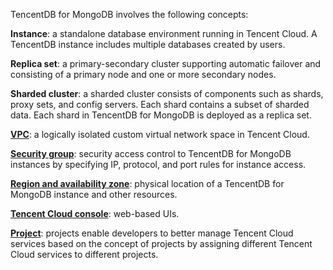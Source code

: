 TencentDB for MongoDB involves the following concepts:

**Instance**: a standalone database environment running in Tencent Cloud. A TencentDB instance includes multiple databases created by users.

**Replica set**: a primary-secondary cluster supporting automatic failover and consisting of a primary node and one or more secondary nodes.

**Sharded cluster**: a sharded cluster consists of components such as shards, proxy sets, and config servers. Each shard contains a subset of sharded data. Each shard in TencentDB for MongoDB is deployed as a replica set.

[**VPC**](https://intl.cloud.tencent.com/document/product/215/535): a logically isolated custom virtual network space in Tencent Cloud.

[**Security group**](https://intl.cloud.tencent.com/document/product/239/31945): security access control to TencentDB for MongoDB instances by specifying IP, protocol, and port rules for instance access.

[**Region and availability zone**](https://intl.cloud.tencent.com/document/product/239/4106): physical location of a TencentDB for MongoDB instance and other resources.

[**Tencent Cloud console**](https://console.cloud.tencent.com/cdb): web-based UIs.

[**Project**](https://intl.cloud.tencent.com/document/product/378/34726): projects enable developers to better manage Tencent Cloud services based on the concept of projects by assigning different Tencent Cloud services to different projects.
